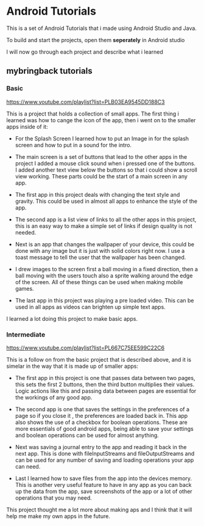 # Android Tutorials

This is a set of Android Tutorials that i made using Android Studio and Java. 

To build and start the projects, open them **seperately** in Android studio

I will now go through each project and describe what i learned

## mybringback tutorials

### Basic

https://www.youtube.com/playlist?list=PLB03EA9545DD188C3

This is a project that holds a collection of small apps. The first thing i learned was how to cange the icon of the app, then i went on to the smaller apps inside of it:

- For the Splash Screen I learned how to put an Image in for the splash screen and how to put in a sound for the intro. 

- The main screen is a set of buttons that lead to the other apps in the project I added a mouse click sound when i pressed one of the buttons. I added another text view below the buttons so that i could show a scroll view working. These parts could be the start of a main screen in any app.

- The first app in this project deals with changing the text style and gravity. This could be used in almost all apps to enhance the style of the app.

- The second app is a list view of links to all the other apps in this project, this is an easy way to make a simple set of links if design quality is not needed.
 
- Next is an app that changes the wallpaper of your device, this could be done with any image but it is just with solid colors right now. I use a toast message to tell the user that the wallpaper has been changed.

- I drew images to the screen first a ball moving in a fixed direction, then a ball moving with the users touch also a sprite walking around the edge of the screen. All of these things can be used when making mobile games.

- The last app in this project was playing a pre loaded video. This can be used in all apps as videos can brighten up simple text apps.

I learned a lot doing this project to make basic apps.


### Intermediate

https://www.youtube.com/playlist?list=PL667C75EE599C22C6

This is a follow on from the basic project that is described above, and it is simelar in the way that it is made up of smaller apps:

- The first app in this project is one that passes data between two pages, this sets the first 2 buttons, then the third button multiplies their values. Logic actions like this and passing data between pages are essential for the workings of any good app.

- The second app is one that saves the settings in the preferences of a page so if you close it , the preferences are loaded back in. This app also shows the use of a checkbox for boolean operations. These are more essentials of good android apps, being able to save your settings and boolean operations can be used for almost anything.

- Next was saving a journal entry to the app and reading it back in the next app. This is done with fileInputStreams and fileOutputStreams and can be used for any number of saving and loading operations your app can need.

- Last I learned how to save files from the app into the devices memory. This is another very useful feature to have in any app as you can back up the data from the app, save screenshots of the app or a lot of other operations that you may need.

This project thought me a lot more about making aps and I think that it will help me make my own apps in the future.



